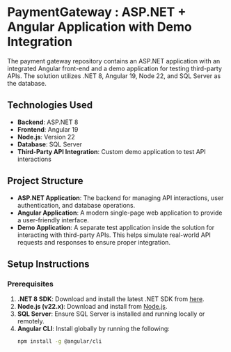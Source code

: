 # PaymentGateway : ASP.NET + Angular Application with Demo Integration

The payment gateway repository contains an  ASP.NET application with an integrated Angular front-end and a demo application for testing third-party APIs. The solution utilizes .NET 8, Angular 19, Node 22, and SQL Server as the database.

## Technologies Used
- **Backend**: ASP.NET 8
- **Frontend**: Angular 19
- **Node.js**: Version 22
- **Database**: SQL Server
- **Third-Party API Integration**: Custom demo application to test API interactions

## Project Structure

- **ASP.NET Application**: The backend for managing API interactions, user authentication, and database operations.
- **Angular Application**: A modern single-page web application to provide a user-friendly interface.
- **Demo Application**: A separate test application inside the solution for interacting with third-party APIs. This helps simulate real-world API requests and responses to ensure proper integration.

## Setup Instructions

### Prerequisites

1. **.NET 8 SDK**: Download and install the latest .NET SDK from [here](https://dotnet.microsoft.com/download/dotnet/8.0).
2. **Node.js (v22.x)**: Download and install from [Node.js](https://nodejs.org).
3. **SQL Server**: Ensure SQL Server is installed and running locally or remotely.
4. **Angular CLI**: Install globally by running the following:
   ```bash
   npm install -g @angular/cli
    
